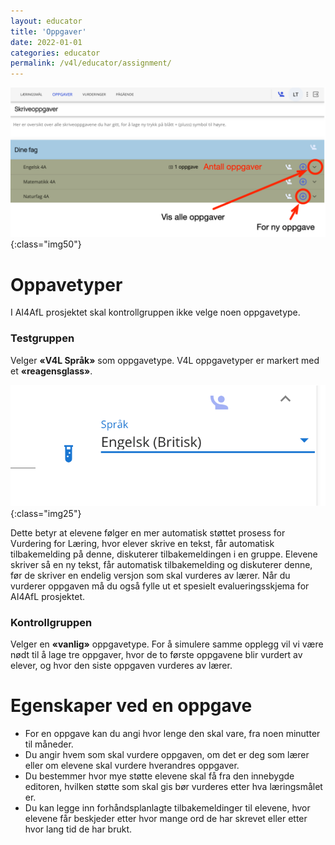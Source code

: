 ```yaml
---
layout: educator
title: 'Oppgaver'
date: 2022-01-01
categories: educator
permalink: /v4l/educator/assignment/
---
```



![Oppgave oversikt](/assets/img/educator/assignment1.png){:class="img50"}

# Oppavetyper
I AI4AfL prosjektet skal kontrollgruppen ikke velge noen oppgavetype.

### Testgruppen 
Velger **«V4L Språk»** som oppgavetype.
V4L oppgavetyper er markert med et **«reagensglass»**.

![Kontrollgruppen velger V4L Språk](/assets/img/educator/assignment2.png){:class="img25"}

Dette betyr at elevene følger en mer automatisk støttet prosess for Vurdering for Læring, hvor elever skrive en tekst, får automatisk tilbakemelding på denne, diskuterer tilbakemeldingen i en gruppe. Elevene skriver så en ny tekst, får automatisk tilbakemelding og diskuterer denne, før de skriver en endelig versjon som skal vurderes av lærer. Når du vurderer oppgaven må du også fylle ut et spesielt evalueringsskjema for AI4AfL prosjektet.

### Kontrollgruppen 
Velger en **«vanlig»** oppgavetype. For å simulere samme opplegg vil vi være nødt til å lage tre oppgaver, hvor de to første oppgavene blir vurdert av elever, og hvor den siste oppgaven vurderes av lærer.


# Egenskaper ved en oppgave

* For en oppgave kan du angi hvor lenge den skal vare, fra noen minutter til måneder.
* Du angir hvem som skal vurdere oppgaven, om det er deg som lærer eller om elevene skal vurdere hverandres oppgaver.
* Du bestemmer hvor mye støtte elevene skal få fra den innebygde editoren, hvilken støtte som skal gis bør vurderes etter hva læringsmålet er.
* Du kan legge inn forhåndsplanlagte tilbakemeldinger til elevene, hvor elevene får beskjeder etter hvor mange ord de har skrevet eller etter hvor lang tid de har brukt.
